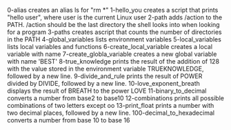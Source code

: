 0-alias creates an alias ls for "rm *"
1-hello_you creates a script that prints "hello user", where user is the current Linux user
2-path adds /action to the PATH. /action should be the last directory the shell looks into  when looking for a program
3-paths creates ascript that counts the number of directories in the PATH
4-global_variables lists environment variables
5-local_variables lists local variables and  functions
6-create_local_variable creates a local  variable with name
7-create_globla_variable creates a new global variable with name 'BEST'
8-true_knowledge prints the result of the addition of 128 with the value stored in the environment variable TRUEKNOWLEDGE, followed by a new line.
9-divide_and_rule prints the result of POWER divided by DIVIDE, followed by a new line.
10-love_exponent_breath displays the result of BREATH to the power LOVE
11-binary_to_decimal converts a number from base2 to base10
12-combinations prints all possible combinations of two letters except oo
13-print_float prints a number with two decimal places, followed by a new line.
100-decimal_to_hexadecimal converts a number from base 10 to base 16







